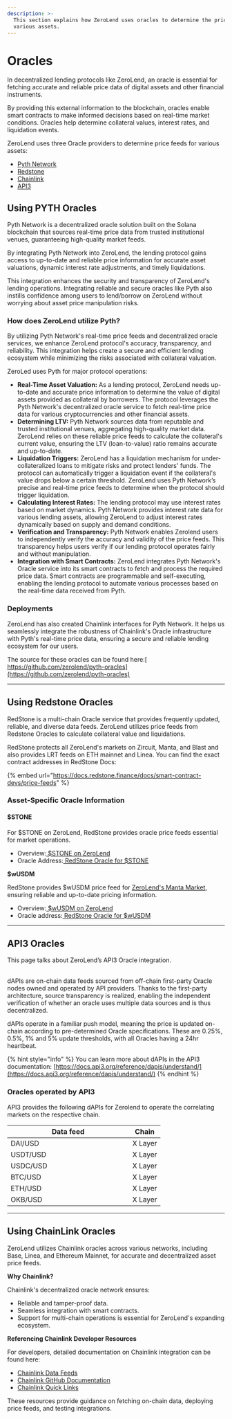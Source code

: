 ```yaml
---
description: >-
  This section explains how ZeroLend uses oracles to determine the price of
  various assets.
---
```


# Oracles

In decentralized lending protocols like ZeroLend, an oracle is essential for fetching accurate and reliable price data of digital assets and other financial instruments.&#x20;

By providing this external information to the blockchain, oracles enable smart contracts to make informed decisions based on real-time market conditions. Oracles help determine collateral values, interest rates, and liquidation events.&#x20;

ZeroLend uses three Oracle providers to determine price feeds for various assets:

* [Pyth Network](oracles.md#using-pyth-oracles)
* [Redstone](oracles.md#using-redstone-oracles)
* [Chainlink](oracles.md#using-chainlink-oracles)
* [API3](oracles.md#api3-oracles)

## Using PYTH Oracles

Pyth Network is a decentralized oracle solution built on the Solana blockchain that sources real-time price data from trusted institutional venues, guaranteeing high-quality market feeds.

By integrating Pyth Network into ZeroLend, the lending protocol gains access to up-to-date and reliable price information for accurate asset valuations, dynamic interest rate adjustments, and timely liquidations.&#x20;

This integration enhances the security and transparency of ZeroLend's lending operations. Integrating reliable and secure oracles like Pyth also instills confidence among users to lend/borrow on ZeroLend without worrying about asset price manipulation risks.&#x20;

### How does ZeroLend utilize Pyth?

By utilizing Pyth Network's real-time price feeds and decentralized oracle services, we enhance ZeroLend protocol's accuracy, transparency, and reliability. This integration helps create a secure and efficient lending ecosystem while minimizing the risks associated with collateral valuation.

ZeroLed uses Pyth for major protocol operations:&#x20;

* **Real-Time Asset Valuation:** As a lending protocol, ZeroLend needs up-to-date and accurate price information to determine the value of digital assets provided as collateral by borrowers. The protocol leverages the Pyth Network's decentralized oracle service to fetch real-time price data for various cryptocurrencies and other financial assets.
* **Determining LTV:** Pyth Network sources data from reputable and trusted institutional venues, aggregating high-quality market data. ZeroLend relies on these reliable price feeds to calculate the collateral's current value, ensuring the LTV (loan-to-value) ratio remains accurate and up-to-date.
* **Liquidation Triggers:** ZeroLend has a liquidation mechanism for under-collateralized loans to mitigate risks and protect lenders' funds. The protocol can automatically trigger a liquidation event if the collateral's value drops below a certain threshold. ZeroLend uses Pyth Network’s precise and real-time price feeds to determine when the protocol should trigger liquidation.
* **Calculating Interest Rates:** The lending protocol may use interest rates based on market dynamics. Pyth Network provides interest rate data for various lending assets, allowing ZeroLend to adjust interest rates dynamically based on supply and demand conditions.
* **Verification and Transparency:** Pyth Network enables Zerolend users to independently verify the accuracy and validity of the price feeds. This transparency helps users verify if our lending protocol operates fairly and without manipulation.
* **Integration with Smart Contracts:** ZeroLend integrates Pyth Network's Oracle service into its smart contracts to fetch and process the required price data. Smart contracts are programmable and self-executing, enabling the lending protocol to automate various processes based on the real-time data received from Pyth.

### Deployments

ZeroLend has also created Chainlink interfaces for Pyth Network. It helps us seamlessly integrate the robustness of Chainlink's Oracle infrastructure with Pyth's real-time price data, ensuring a secure and reliable lending ecosystem for our users.

The source for these oracles can be found here:[ https://github.com/zerolend/pyth-oracles](https://github.com/zerolend/pyth-oracles)

***

## Using Redstone Oracles

RedStone is a multi-chain Oracle service that provides frequently updated, reliable, and diverse data feeds. ZeroLend utilizes price feeds from Redstone Oracles to calculate collateral value and liquidations.

RedStone protects all ZeroLend's markets on Zircuit, Manta, and Blast and also provides LRT feeds on ETH mainnet and Linea. You can find the exact contract addresses in RedStone Docs:

{% embed url="https://docs.redstone.finance/docs/smart-contract-devs/price-feeds" %}

### Asset-Specific Oracle Information

#### **$STONE**&#x20;

For $STONE on ZeroLend, RedStone provides oracle price feeds essential for market operations.

* Overview:[ $STONE on ZeroLend](https://app.zerolend.xyz/reserve-overview/?underlyingAsset=0xec901da9c68e90798bbbb74c11406a32a70652c3\&marketName=proto_manta_v3)
* Oracle Address:[ RedStone Oracle for $STONE](https://pacific-explorer.manta.network/address/0x36c44B353a340fbC5c7a6A0b8C56269CAC6967A3)

**$wUSDM**&#x20;

RedStone provides $wUSDM price feed for [ZeroLend's Manta Market](https://app.zerolend.xyz/?marketName=proto_manta_v3), ensuring reliable and up-to-date pricing information.

* Overview:[ $wUSDM on ZeroLend](https://app.zerolend.xyz/reserve-overview/?underlyingAsset=0xbdad407f77f44f7da6684b416b1951eca461fb07\&marketName=proto_manta_v3)
* Oracle address:[ RedStone Oracle for $wUSDM](https://pacific-explorer.manta.network/address/0x06D3ddB240A0848FF6d6952742fe814306F86356)

***

## API3 Oracles

This page talks about ZeroLend’s API3 Oracle integration.

\
dAPIs are on-chain data feeds sourced from off-chain first-party Oracle nodes owned and operated by API providers. Thanks to the first-party architecture, source transparency is realized, enabling the independent verification of whether an oracle uses multiple data sources and is thus decentralized.&#x20;

dAPIs operate in a familiar push model, meaning the price is updated on-chain according to pre-determined Oracle specifications. These are 0.25%, 0.5%, 1% and 5% update thresholds, with all Oracles having a 24hr heartbeat.

{% hint style="info" %}
You can learn more about dAPIs in the API3 documentation: [https://docs.api3.org/reference/dapis/understand/](https://docs.api3.org/reference/dapis/understand/)
{% endhint %}

### Oracles operated by API3&#x20;

API3 provides the following dAPIs for Zerolend to operate the correlating markets on the respective chain.

<table><thead><tr><th width="266">Data feed </th><th>Chain</th></tr></thead><tbody><tr><td>DAI/USD</td><td>X Layer </td></tr><tr><td>USDT/USD</td><td>X Layer </td></tr><tr><td>USDC/USD</td><td>X Layer </td></tr><tr><td>BTC/USD</td><td>X Layer </td></tr><tr><td>ETH/USD</td><td>X Layer</td></tr><tr><td>OKB/USD</td><td>X Layer </td></tr></tbody></table>

***

## Using ChainLink Oracles

ZeroLend utilizes Chainlink oracles across various networks, including Base, Linea, and Ethereum Mainnet, for accurate and decentralized asset price feeds.&#x20;

**Why Chainlink?**

Chainlink's decentralized oracle network ensures:

* Reliable and tamper-proof data.
* Seamless integration with smart contracts.
* Support for multi-chain operations is essential for ZeroLend's expanding ecosystem.

**Referencing Chainlink Developer Resources**

For developers, detailed documentation on Chainlink integration can be found here:

* [Chainlink Data Feeds](https://docs.chain.link/data-feeds)
* [Chainlink GitHub Documentation](https://github.com/smartcontractkit/documentation?tab=readme-ov-file#referencing-chainlink-documentation)
* [Chainlink Quick Links](https://docs.chain.link/builders-quick-links)

These resources provide guidance on fetching on-chain data, deploying price feeds, and testing integrations.
